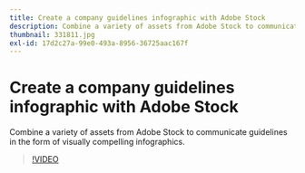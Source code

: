 ```yaml
---
title: Create a company guidelines infographic with Adobe Stock
description: Combine a variety of assets from Adobe Stock to communicate guidelines in the form of visually compelling infographics
thumbnail: 331811.jpg
exl-id: 17d2c27a-99e0-493a-8956-36725aac167f
---
```

# Create a company guidelines infographic with Adobe Stock

Combine a variety of assets from Adobe Stock to communicate guidelines in the form of visually compelling infographics.

>[!VIDEO](https://video.tv.adobe.com/v/331811?hidetitle=true)
